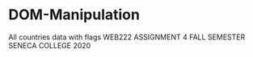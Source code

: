# DOM-Manipulation
All countries data with flags
WEB222 ASSIGNMENT 4 FALL SEMESTER SENECA COLLEGE 2020
